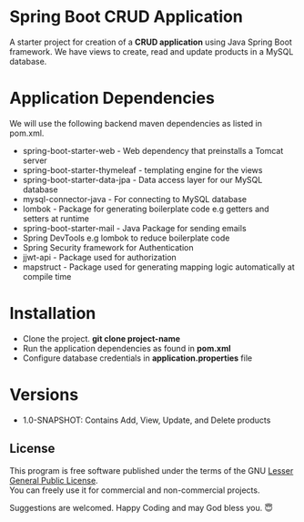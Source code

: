# Spring Boot CRUD Application
A starter project for creation of a **CRUD application** using Java Spring Boot framework.
We have views to create, read and update products in a MySQL database.

# Application Dependencies
We will use the following backend maven dependencies as listed in pom.xml.

* spring-boot-starter-web - Web dependency that preinstalls a Tomcat server <br/>
* spring-boot-starter-thymeleaf - templating engine for the views <br/>
* spring-boot-starter-data-jpa - Data access layer for our MySQL database <br/>
* mysql-connector-java - For connecting to MySQL database <br/>
* lombok - Package for generating boilerplate code e.g getters and setters at runtime <br>
* spring-boot-starter-mail - Java Package for sending emails <br/>
* Spring DevTools e.g lombok to reduce boilerplate code <br/>
* Spring Security framework for Authentication </br>
* jjwt-api - Package used for authorization <br>
* mapstruct - Package used for generating mapping logic automatically at compile time

# Installation
* Clone the project.  **git clone project-name**  <br/>
* Run the application dependencies as found in **pom.xml** <br/>
* Configure database credentials in **application.properties** file<br/>

# Versions

* 1.0-SNAPSHOT: Contains Add, View, Update, and Delete products

## License
This program is free software published under the terms of the GNU [Lesser General Public License](http://www.gnu.org/copyleft/lesser.html). <br/>
You can freely use it for commercial and non-commercial projects.

Suggestions are welcomed. Happy Coding and may God bless you. 😇



